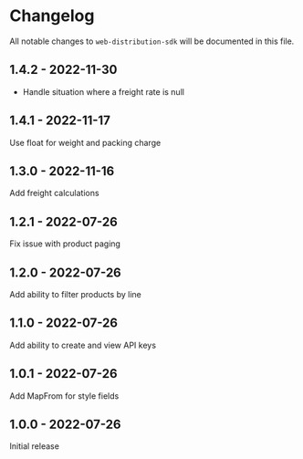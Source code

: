 # Changelog

All notable changes to `web-distribution-sdk` will be documented in this file.

## 1.4.2 - 2022-11-30

- Handle situation where a freight rate is null

## 1.4.1 - 2022-11-17

Use float for weight and packing charge

## 1.3.0 - 2022-11-16

Add freight calculations

## 1.2.1 - 2022-07-26

Fix issue with product paging

## 1.2.0 - 2022-07-26

Add ability to filter products by line

## 1.1.0 - 2022-07-26

Add ability to create and view API keys

## 1.0.1 - 2022-07-26

Add MapFrom for style fields

## 1.0.0 - 2022-07-26

Initial release
